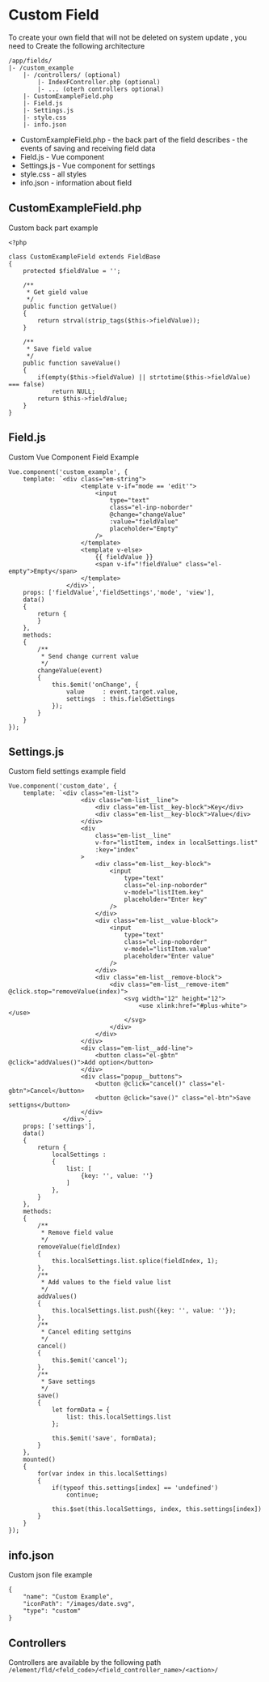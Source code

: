 # Custom Field
To create your own field that will not be deleted on system update , you need to
Create the following architecture
```
/app/fields/
|- /custom_example
	|- /controllers/ (optional)
		|- IndexFController.php (optional)
		|- ... (oterh controllers optional)
	|- CustomExampleField.php
	|- Field.js
	|- Settings.js
	|- style.css
	|- info.json
```

- CustomExampleField.php - the back part of the field describes - the events of saving and receiving field data
- Field.js - Vue component
- Settings.js - Vue component for settings
- style.css - all styles
- info.json - information about field

## CustomExampleField.php
Custom back part example
```
<?php

class CustomExampleField extends FieldBase
{
	protected $fieldValue = '';

	/**
	 * Get gield value
	 */
	public function getValue()
	{
		return strval(strip_tags($this->fieldValue));
	}

	/**
	 * Save field value
	 */
	public function saveValue()
	{
		if(empty($this->fieldValue) || strtotime($this->fieldValue) === false)
			return NULL;
		return $this->fieldValue;
	}
}
```

## Field.js
Custom Vue Component Field Example
```
Vue.component('custom_example', {
	template: `<div class="em-string">
					<template v-if="mode == 'edit'">
						<input
							type="text"
							class="el-inp-noborder"
							@change="changeValue"
							:value="fieldValue"
							placeholder="Empty"
						/>
					</template>
					<template v-else>
						{{ fieldValue }}
						<span v-if="!fieldValue" class="el-empty">Empty</span>
					</template>
				</div>`,
	props: ['fieldValue','fieldSettings','mode', 'view'],
	data()
	{
		return {
		}
	},
	methods:
	{
		/**
		 * Send change current value
		 */
		changeValue(event)
		{
			this.$emit('onChange', {
				value     : event.target.value,
				settings  : this.fieldSettings
			});
		}
	}
});
```

## Settings.js
Custom field settings example field

```
Vue.component('custom_date', {
	template: `<div class="em-list">
					<div class="em-list__line">
						<div class="em-list__key-block">Key</div>
						<div class="em-list__key-block">Value</div>
					</div>
					<div
						class="em-list__line"
						v-for="listItem, index in localSettings.list"
						:key="index"
					>
						<div class="em-list__key-block">
							<input
								type="text"
								class="el-inp-noborder"
								v-model="listItem.key"
								placeholder="Enter key"
							/>
						</div>
						<div class="em-list__value-block">
							<input
								type="text"
								class="el-inp-noborder"
								v-model="listItem.value"
								placeholder="Enter value"
							/>
						</div>
						<div class="em-list__remove-block">
							<div class="em-list__remove-item" @click.stop="removeValue(index)">
								<svg width="12" height="12">
									<use xlink:href="#plus-white"></use>
								</svg>
							</div>
						</div>
					</div>
					<div class="em-list__add-line">
						<button class="el-gbtn" @click="addValues()">Add option</button>
					</div>
					<div class="popup__buttons">
						<button @click="cancel()" class="el-gbtn">Cancel</button>
						<button @click="save()" class="el-btn">Save settigns</button>
					</div>
			   </div>`,
	props: ['settings'],
	data()
	{
		return {
			localSettings :
			{
				list: [
					{key: '', value: ''}
				]
			},
		}
	},
	methods:
	{
		/**
		 * Remove field value
		 */
		removeValue(fieldIndex)
		{
			this.localSettings.list.splice(fieldIndex, 1);
		},
		/**
		 * Add values to the field value list
		 */
		addValues()
		{
			this.localSettings.list.push({key: '', value: ''});
		},
		/**
		 * Cancel editing settgins
		 */
		cancel()
		{
			this.$emit('cancel');
		},
		/**
		 * Save settings
		 */
		save()
		{
			let formData = {
				list: this.localSettings.list
			};

			this.$emit('save', formData);
		}
	},
	mounted()
	{
		for(var index in this.localSettings)
		{
			if(typeof this.settings[index] == 'undefined')
				continue;

			this.$set(this.localSettings, index, this.settings[index])
		}
	}
});
```

## info.json
Custom json file example

```
{
	"name": "Custom Example",
	"iconPath": "/images/date.svg",
	"type": "custom"
}
```

## Controllers
Controllers are available by the following path
`/element/fld/<feld_code>/<field_controller_name>/<action>/`